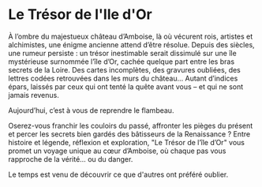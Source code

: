# Le Trésor de l'Ile d'Or
À l’ombre du majestueux château d’Amboise, là où vécurent rois, artistes et alchimistes, une énigme ancienne attend d’être résolue. Depuis des siècles, une rumeur persiste : un trésor inestimable serait dissimulé sur une île mystérieuse surnommée l’île d’Or, cachée quelque part entre les bras secrets de la Loire. Des cartes incomplètes, des gravures oubliées, des lettres codées retrouvées dans les murs du château… Autant d’indices épars, laissés par ceux qui ont tenté la quête avant vous – et qui ne sont jamais revenus.

Aujourd’hui, c’est à vous de reprendre le flambeau.

Oserez-vous franchir les couloirs du passé, affronter les pièges du présent et percer les secrets bien gardés des bâtisseurs de la Renaissance ? Entre histoire et légende, réflexion et exploration, "Le Trésor de l’île d’Or" vous promet un voyage unique au cœur d’Amboise, où chaque pas vous rapproche de la vérité… ou du danger.

Le temps est venu de découvrir ce que d'autres ont préféré oublier.
